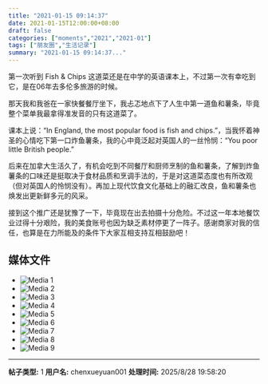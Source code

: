 ```yaml
---
title: "2021-01-15 09:14:37"
date: 2021-01-15T12:00:00+08:00
draft: false
categories: ["moments","2021","2021-01"]
tags: ["朋友圈","生活记录"]
summary: "2021-01-15 09:14:37..."
---
```


第一次听到 Fish & Chips 这道菜还是在中学的英语课本上，不过第一次有幸吃到它，是在06年去多伦多旅游的时候。

那天我和我爸在一家快餐餐厅坐下，我忐忑地点下了人生中第一道鱼和薯条，毕竟整个菜单我最拿得准发音的只有这道菜了。

课本上说：“In England, the most popular food is fish and chips.”，当我怀着神圣的心情吃下第一口炸鱼薯条，我的心中竟泛起对英国人的一丝怜悯：“You poor little British people.”

后来在加拿大生活久了，有机会吃到不同餐厅和厨师烹制的鱼和薯条，了解到炸鱼薯条的口味还是挺取决于食材品质和烹调手法的，于是对这道菜态度也有所改观（但对英国人的怜悯没有）。再加上现代饮食文化基础上的融汇改良，鱼和薯条也焕发出更新鲜多元的风采。

接到这个推广还是犹豫了一下，毕竟现在出去拍摄十分危险。不过这一年本地餐饮业过得十分艰险，我的美食账号也因为缺乏素材停更了一阵子。感谢商家对我的信任，也算是在力所能及的条件下大家互相支持互相鼓励吧！

## 媒体文件

- ![Media 1](/Moments/photos/2021-01-15/202101150914370.jpg)
- ![Media 2](/Moments/photos/2021-01-15/202101150914371.jpg)
- ![Media 3](/Moments/photos/2021-01-15/202101150914372.jpg)
- ![Media 4](/Moments/photos/2021-01-15/202101150914373.jpg)
- ![Media 5](/Moments/photos/2021-01-15/202101150914374.jpg)
- ![Media 6](/Moments/photos/2021-01-15/202101150914375.jpg)
- ![Media 7](/Moments/photos/2021-01-15/202101150914376.jpg)
- ![Media 8](/Moments/photos/2021-01-15/202101150914377.jpg)
- ![Media 9](/Moments/photos/2021-01-15/202101150914378.jpg)

---

**帖子类型:** 1
**用户名:** chenxueyuan001
**处理时间:** 2025/8/28 19:58:20